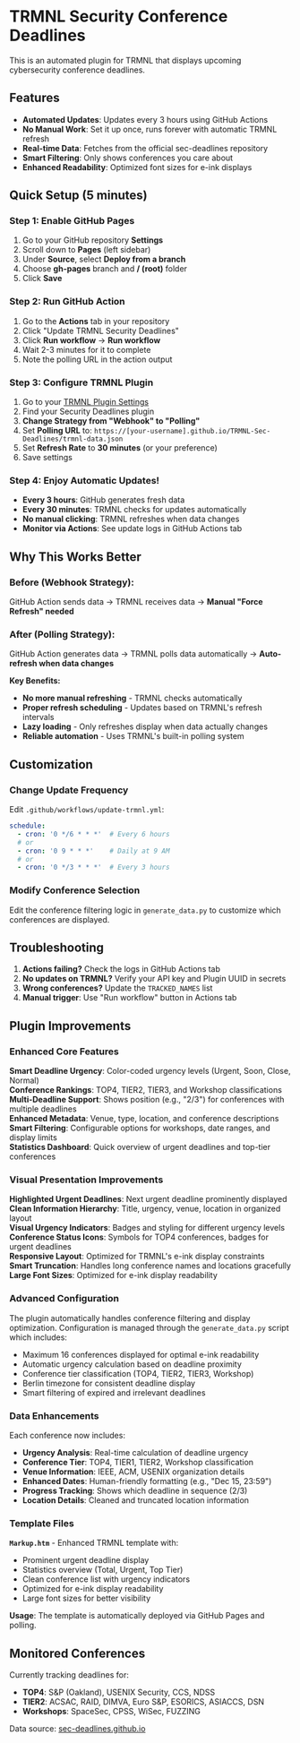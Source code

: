 # TRMNL Security Conference Deadlines

This is an automated plugin for TRMNL that displays upcoming cybersecurity conference deadlines.

## Features

- **Automated Updates**: Updates every 3 hours using GitHub Actions
- **No Manual Work**: Set it up once, runs forever with automatic TRMNL refresh
- **Real-time Data**: Fetches from the official sec-deadlines repository
- **Smart Filtering**: Only shows conferences you care about
- **Enhanced Readability**: Optimized font sizes for e-ink displays

## Quick Setup (5 minutes)

### Step 1: Enable GitHub Pages

1. Go to your GitHub repository **Settings** 
2. Scroll down to **Pages** (left sidebar)
3. Under **Source**, select **Deploy from a branch**
4. Choose **gh-pages** branch and **/ (root)** folder
5. Click **Save**

### Step 2: Run GitHub Action

1. Go to the **Actions** tab in your repository
2. Click "Update TRMNL Security Deadlines"
3. Click **Run workflow** → **Run workflow**
4. Wait 2-3 minutes for it to complete 
5. Note the polling URL in the action output

### Step 3: Configure TRMNL Plugin

1. Go to your [TRMNL Plugin Settings](https://usetrmnl.com/plugin_settings)
2. Find your Security Deadlines plugin
3. **Change Strategy from "Webhook" to "Polling"**
4. Set **Polling URL** to: `https://[your-username].github.io/TRMNL-Sec-Deadlines/trmnl-data.json`
5. Set **Refresh Rate** to **30 minutes** (or your preference)
6. Save settings

### Step 4: Enjoy Automatic Updates! 

- **Every 3 hours**: GitHub generates fresh data
- **Every 30 minutes**: TRMNL checks for updates automatically  
- **No manual clicking**: TRMNL refreshes when data changes
- **Monitor via Actions**: See update logs in GitHub Actions tab

## Why This Works Better

### **Before (Webhook Strategy):**
GitHub Action sends data → TRMNL receives data → **Manual "Force Refresh" needed**

### **After (Polling Strategy):**
GitHub Action generates data → TRMNL polls data automatically → **Auto-refresh when data changes**

**Key Benefits:**
- **No more manual refreshing** - TRMNL checks automatically
- **Proper refresh scheduling** - Updates based on TRMNL's refresh intervals  
- **Lazy loading** - Only refreshes display when data actually changes
- **Reliable automation** - Uses TRMNL's built-in polling system

## Customization

### Change Update Frequency

Edit `.github/workflows/update-trmnl.yml`:

```yaml
schedule:
  - cron: '0 */6 * * *'  # Every 6 hours
  # or
  - cron: '0 9 * * *'    # Daily at 9 AM
  # or  
  - cron: '0 */3 * * *'  # Every 3 hours
```

### Modify Conference Selection

Edit the conference filtering logic in `generate_data.py` to customize which conferences are displayed.

## Troubleshooting

1. **Actions failing?** Check the logs in GitHub Actions tab
2. **No updates on TRMNL?** Verify your API key and Plugin UUID in secrets
3. **Wrong conferences?** Update the `TRACKED_NAMES` list
4. **Manual trigger**: Use "Run workflow" button in Actions tab

## Plugin Improvements

### **Enhanced Core Features**

**Smart Deadline Urgency**: Color-coded urgency levels (Urgent, Soon, Close, Normal)  
**Conference Rankings**: TOP4, TIER2, TIER3, and Workshop classifications  
**Multi-Deadline Support**: Shows position (e.g., "2/3") for conferences with multiple deadlines  
**Enhanced Metadata**: Venue, type, location, and conference descriptions  
**Smart Filtering**: Configurable options for workshops, date ranges, and display limits  
**Statistics Dashboard**: Quick overview of urgent deadlines and top-tier conferences  

### **Visual Presentation Improvements**

**Highlighted Urgent Deadlines**: Next urgent deadline prominently displayed  
**Clean Information Hierarchy**: Title, urgency, venue, location in organized layout  
**Visual Urgency Indicators**: Badges and styling for different urgency levels  
**Conference Status Icons**: Symbols for TOP4 conferences, badges for urgent deadlines  
**Responsive Layout**: Optimized for TRMNL's e-ink display constraints  
**Smart Truncation**: Handles long conference names and locations gracefully  
**Large Font Sizes**: Optimized for e-ink display readability  

### **Advanced Configuration**

The plugin automatically handles conference filtering and display optimization. Configuration is managed through the `generate_data.py` script which includes:

- Maximum 16 conferences displayed for optimal e-ink readability
- Automatic urgency calculation based on deadline proximity
- Conference tier classification (TOP4, TIER2, TIER3, Workshop)
- Berlin timezone for consistent deadline display
- Smart filtering of expired and irrelevant deadlines

### **Data Enhancements**

Each conference now includes:
- **Urgency Analysis**: Real-time calculation of deadline urgency
- **Conference Tier**: TOP4, TIER1, TIER2, Workshop classification
- **Venue Information**: IEEE, ACM, USENIX organization details
- **Enhanced Dates**: Human-friendly formatting (e.g., "Dec 15, 23:59")
- **Progress Tracking**: Shows which deadline in sequence (2/3)
- **Location Details**: Cleaned and truncated location information

### **Template Files**

**`Markup.htm`** - Enhanced TRMNL template with:
- Prominent urgent deadline display
- Statistics overview (Total, Urgent, Top Tier)
- Clean conference list with urgency indicators
- Optimized for e-ink display readability
- Large font sizes for better visibility

**Usage**: The template is automatically deployed via GitHub Pages and polling.

## Monitored Conferences

Currently tracking deadlines for:
- **TOP4**: S&P (Oakland), USENIX Security, CCS, NDSS
- **TIER2**: ACSAC, RAID, DIMVA, Euro S&P, ESORICS, ASIACCS, DSN  
- **Workshops**: SpaceSec, CPSS, WiSec, FUZZING

Data source: [sec-deadlines.github.io](https://sec-deadlines.github.io)